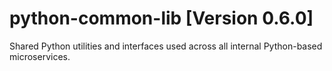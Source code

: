 # python-common-lib [Version 0.6.0]
Shared Python utilities and interfaces used across all internal Python-based microservices.
